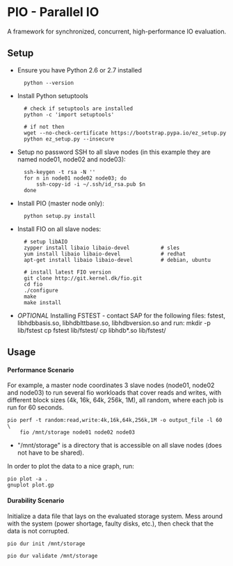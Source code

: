 PIO - Parallel IO
=================

A framework for synchronized, concurrent, high-performance IO evaluation.

Setup
-----
- Ensure you have Python 2.6 or 2.7 installed

        python --version

- Install Python setuptools

        # check if setuptools are installed
        python -c 'import setuptools'

        # if not then
        wget --no-check-certificate https://bootstrap.pypa.io/ez_setup.py    
        python ez_setup.py --insecure

- Setup no password SSH to all slave nodes (in this example they are named 
  node01, node02 and node03):

        ssh-keygen -t rsa -N ''
        for n in node01 node02 node03; do
            ssh-copy-id -i ~/.ssh/id_rsa.pub $n
        done

- Install PIO (master node only): 

        python setup.py install

- Install FIO on all slave nodes:

        # setup libAIO
        zypper install libaio libaio-devel          # sles
        yum install libaio libaio-devel             # redhat
        apt-get install libaio libaio-devel         # debian, ubuntu

        # install latest FIO version
        git clone http://git.kernel.dk/fio.git
        cd fio
        ./configure
        make
        make install

- *OPTIONAL* Installing FSTEST - contact SAP for the following files: fstest, 
    libhdbbasis.so, libhdblttbase.so, libhdbversion.so and run:
        mkdir -p lib/fstest
        cp fstest lib/fstest/
        cp libhdb*.so lib/fstest/


Usage
-----
#### Performance Scenario
For example, a master node coordinates 3 slave nodes (node01, node02 and 
node03) to run several fio workloads that cover reads and writes, with 
different block sizes (4k, 16k, 64k, 256k, 1M), all random, where each job is 
run for 60 seconds.

    pio perf -t random:read,write:4k,16k,64k,256k,1M -o output_file -l 60 \
        fio /mnt/storage node01 node02 node03

- "/mnt/storage" is a directory that is accessible on all slave nodes (does not
   have to be shared).


In order to plot the data to a nice graph, run:

    pio plot -a .
    gnuplot plot.gp

#### Durability Scenario
Initialize a data file that lays on the evaluated storage system. Mess around
with the system (power shortage, faulty disks, etc.), then check that the data
is not corrupted.

    pio dur init /mnt/storage

    pio dur validate /mnt/storage

